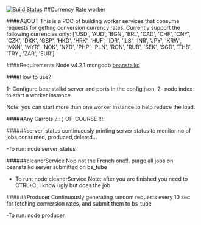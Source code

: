 
[![Build Status](https://travis-ci.org/ka-sh/DQQABwAACgYJCgwCBA8JBg.svg?branch=master)](https://travis-ci.org/ka-sh/DQQABwAACgYJCgwCBA8JBg)
##Currency Rate worker

####ABOUT
This is a POC of building worker services that consume requests for getting conversion currency rates.
Currently support the following currencies only:
['USD', 'AUD', 'BGN', 'BRL', 'CAD', 'CHF', 'CNY', 'CZK', 'DKK',
'GBP', 'HKD', 'HRK', 'HUF', 'IDR', 'ILS', 'INR', 'JPY',
'KRW', 'MXN', 'MYR', 'NOK', 'NZD', 'PHP', 'PLN', 'RON',
'RUB', 'SEK', 'SGD', 'THB', 'TRY', 'ZAR', 'EUR']

####Requirements
Node v4.2.1
mongodb
[beanstalkd](http://kr.github.io/beanstalkd/)

####How to use?

1- Configure beanstalkd server and ports in the config.json.
2- node index to start a worker instance.

Note: you can start more than one worker instance to help reduce the load.

#####Any Carrots ?
: )  OF-COURSE !!!!

######server_status
continuously printing server status to monitor no of jobs consumed, produced,deleted...

-To run: node server_status  

######cleanerService
Nop not the French one!!. purge all jobs on beanstalkd server submitted on bs_tube <check config.json>

- To run: node cleanerService
Note: after you are finished you need to CTRL+C, I know ugly but does the job.

######Producer
Continuously generating random requests every 10 sec for fetching conversion rates, and submit them to bs_tube <check config.json>

-To run: node producer
